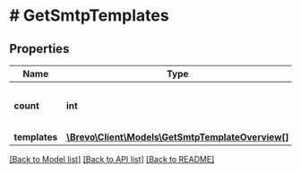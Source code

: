 # # GetSmtpTemplates

## Properties

Name | Type | Description | Notes
------------ | ------------- | ------------- | -------------
**count** | **int** | Count of transactional email templates | [optional]
**templates** | [**\Brevo\Client\Models\GetSmtpTemplateOverview[]**](GetSmtpTemplateOverview.md) |  | [optional]

[[Back to Model list]](../../README.md#models) [[Back to API list]](../../README.md#endpoints) [[Back to README]](../../README.md)
